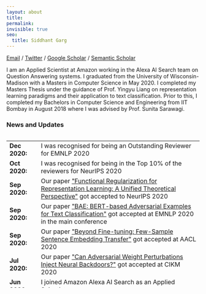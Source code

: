 ```yaml
---
layout: about
title:
permalink: 
invisible: true
seo:
  title: Siddhant Garg
---
```


<a href="mailto:sgarg33@wisc.edu">Email</a> / 
<a href="https://twitter.com/sid7954">Twitter</a> / <a href="https://scholar.google.com/citations?user=V02t618AAAAJ&hl=en&oi=ao">Google Scholar</a> / <a href="https://www.semanticscholar.org/author/Siddhant-Garg/2295877">Semantic Scholar</a> <br />

I am an Applied Scientist at Amazon working in the Alexa AI Search team on Question Answering systems. I graduated from the University of Wisconsin-Madison with a Masters in Computer Science in May 2020. I completed my Masters Thesis under the guidance of Prof. Yingyu Liang on representation learning paradigms and their application to text classification. Prior to this, I completed my Bachelors in Computer Science and Engineering from IIT Bombay in August 2018 where I was advised by Prof. Sunita Sarawagi.

### News and Updates
<div style="height:400px;overflow:auto;">
<table>
<col width="100px">
<col width="650px">
<tr><td><b>Dec 2020:</b></td><td> I was recognised for being an Outstanding Reviewer for EMNLP 2020</td></tr>
<tr><td><b>Oct 2020:</b></td><td> I was recognised for being in the Top 10% of the reviewers for NeurIPS 2020</td></tr>
<tr><td><b>Sep 2020:</b></td><td> Our paper <a href="https://arxiv.org/abs/2008.02447">"Functional Regularization for Representation Learning: A Unified Theoretical Perspective"</a> got accepted to NeurIPS 2020</td></tr>
<tr><td><b>Sep 2020:</b></td><td> Our paper <a href="https://arxiv.org/abs/2004.05119">"BAE: BERT-based Adversarial Examples for Text Classification"</a> got accepted at EMNLP 2020 in the main conference</td></tr>
<tr><td><b>Sep 2020:</b></td><td> Our paper <a href="https://arxiv.org/abs/2004.05119">"Beyond Fine-tuning: Few-Sample Sentence Embedding Transfer"</a> got accepted at AACL 2020</td></tr>
<tr><td><b>Jul 2020:</b></td><td> Our paper <a href="https://arxiv.org/abs/2008.01761">"Can Adversarial Weight Perturbations Inject Neural Backdoors?"</a> got accepted at CIKM 2020</td></tr>
<tr><td><b>Jun 2020:</b></td><td> I joined Amazon Alexa AI Search as an Applied Scientist</td></tr>
<tr><td><b>May 2020:</b></td><td> <a href="https://arxiv.org/abs/2005.04316">Survey</a> on advances in Quantum Deep Learning released</td></tr>
<tr><td><b>May 2020:</b></td><td> Defended my <a href="https://minds.wisconsin.edu/bitstream/handle/1793/80196/TR1862%20Siddhant%20Garg.pdf?sequence=1&isAllowed=y">Master's Thesis</a> on representation learning paradigms and their application to text classification </td></tr>
<tr><td><b>Apr 2020:</b></td><td> <a href="https://arxiv.org/abs/2004.05119">Pre-print</a> on fine-tuning BERT for data scarce text classification released</td></tr>
<tr><td><b>Apr 2020:</b></td><td> <a href="https://arxiv.org/abs/2004.01970">Pre-print</a> on generating adversarial examples for NLP using BERT released</td></tr>
<tr><td><b>Feb 2020:</b></td><td> Presented our <a href="https://arxiv.org/abs/1911.04118">paper</a> on transformers for answer selection at AAAI 2020, New York City </td></tr>
<tr><td><b>Nov 2019:</b></td><td> <a href="https://arxiv.org/abs/1911.04118">Paper</a> on transformers for answer selection accepted for oral presentation at AAAI 2020 </td></tr>
<tr><td><b>Oct 2019:</b></td><td> <a href="https://ieeexplore.ieee.org/abstract/document/8960990">Paper</a> on making inference graphs interpretable for face recognition accepted at IVCNZ 2019, New Zealand</td></tr>
<tr><td><b>Sep 2019:</b></td><td> <a href="https://arxiv.org/abs/1910.01161">Paper</a> on stochastic bandits with delayed composite feedback accepted at NeurIPS 2019 Workshop on ML with Guarantees </td></tr>
<tr><td><b>Jun 2019:</b></td><td> Two posters accepted at the Midwest Machine Learning Symposium(MMLS) 2019 </td></tr>
<tr><td><b>May 2019:</b></td><td> I joined Amazon Alexa Search at Manhattan Beach, CA as an Applied Scientist Intern under <a href="http://disi.unitn.it/~moschitti/">Alessandro Moschitti</a></td></tr>
<tr><td><b>Nov 2018:</b></td><td> My co-author Shiv Shankar presented our paper at EMNLP 2018, Brussels, Belgium</td></tr>
<tr><td><b>Sep 2018:</b></td><td> I joined the Department of Computer Science at the University of Wisconsin-Madison as a Masters student </td></tr>
<tr><td><b>Aug 2018:</b></td><td> Short <a href="https://www.aclweb.org/anthology/D18-1065.pdf">paper</a> on differentiable hard attention for seq2seq learning accepted at EMNLP 2018 </td></tr>
<tr><td><b>May 2018:</b></td><td> Defended my <a href="https://drive.google.com/file/d/1Qj2ymtgOceUwHQKpkU_xkmU5PpZ0SjAf/view?usp=sharing">Bachelor's Thesis</a> on structured attention models for seq2seq learning</td></tr>
</table>
</div>
